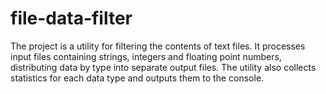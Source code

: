 # file-data-filter
The project is a utility for filtering the contents of text files. It processes input files containing strings, integers and floating point numbers, distributing data by type into separate output files. The utility also collects statistics for each data type and outputs them to the console.
